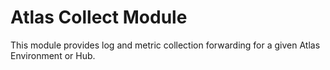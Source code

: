 # Atlas Collect Module

This module provides log and metric collection forwarding for a given Atlas Environment or Hub.
